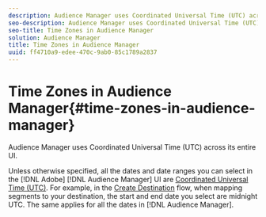 ```yaml
---
description: Audience Manager uses Coordinated Universal Time (UTC) across its entire UI.
seo-description: Audience Manager uses Coordinated Universal Time (UTC) across its entire UI.
seo-title: Time Zones in Audience Manager
solution: Audience Manager
title: Time Zones in Audience Manager
uuid: ff4710a9-edee-470c-9ab0-85c1789a2837
---
```


# Time Zones in Audience Manager{#time-zones-in-audience-manager}

Audience Manager uses Coordinated Universal Time (UTC) across its entire UI.

Unless otherwise specified, all the dates and date ranges you can select in the [!DNL Adobe] [!DNL Audience Manager] UI are [Coordinated Universal Time (UTC)](https://www.timeanddate.com/worldclock/timezone/utc). For example, in the [Create Destination](../features/destinations/manage-destinations.md#section_45FF2A8E4EB648488578365DB5D15219) flow, when mapping segments to your destination, the start and end date you select are midnight UTC. The same applies for all the dates in [!DNL Audience Manager]. 
